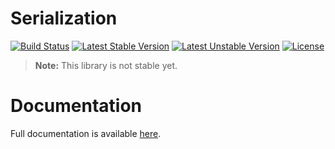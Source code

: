 # Serialization

[![Build Status](https://travis-ci.com/aphiria/serialization.svg)](https://travis-ci.com/aphiria/serialization)
[![Latest Stable Version](https://poser.pugx.org/aphiria/serialization/v/stable.svg)](https://packagist.org/packages/aphiria/serialization)
[![Latest Unstable Version](https://poser.pugx.org/aphiria/serialization/v/unstable.svg)](https://packagist.org/packages/aphiria/serialization)
[![License](https://poser.pugx.org/aphiria/serialization/license.svg)](https://packagist.org/packages/aphiria/serialization)

> **Note:** This library is not stable yet.

<h1>Documentation</h1>

Full documentation is available <a href="https://www.aphiria.com/docs/master/serialization.html" target="_blank">here</a>.
